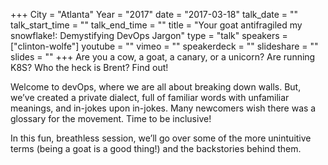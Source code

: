 +++
City = "Atlanta"
Year = "2017"
date = "2017-03-18"
talk_date = ""
talk_start_time = ""
talk_end_time = ""
title = "Your goat antifragiled my snowflake!: Demystifying DevOps Jargon"
type = "talk"
speakers = ["clinton-wolfe"]
youtube = ""
vimeo = ""
speakerdeck = ""
slideshare = ""
slides = ""
+++
Are you a cow, a goat, a canary, or a unicorn? Are running K8S? Who the heck is Brent? Find out!

Welcome to devOps, where we are all about breaking down walls. But, we’ve created a private dialect, full of familiar words with unfamiliar meanings, and in-jokes upon in-jokes. Many newcomers wish there was a glossary for the movement. Time to be inclusive!

In this fun, breathless session, we’ll go over some of the more unintuitive terms (being a goat is a good thing!) and the backstories behind them.
